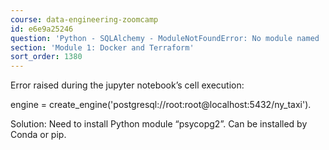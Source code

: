 ```yaml
---
course: data-engineering-zoomcamp
id: e6e9a25246
question: 'Python - SQLAlchemy - ModuleNotFoundError: No module named ''psycopg2''.'
section: 'Module 1: Docker and Terraform'
sort_order: 1380
---
```


Error raised during the jupyter notebook’s cell execution:

engine = create_engine('postgresql://root:root@localhost:5432/ny_taxi').

Solution: Need to install Python module “psycopg2”. Can be installed by Conda or pip.

